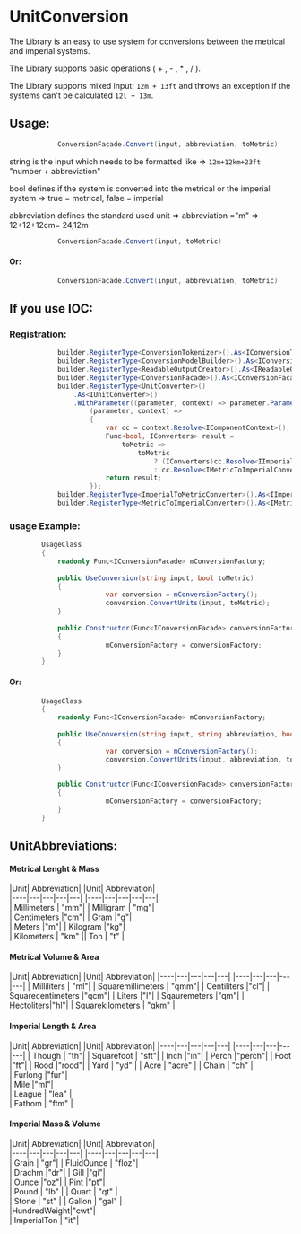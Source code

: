 # UnitConversion

The Library is an easy to use system for conversions between the metrical and imperial systems.

The Library supports basic operations ( + , - , * , / ).

The Library supports mixed input: ``12m + 13ft`` and throws an exception if the systems can't be calculated ``12l + 13m``.

## Usage:
```c#
            ConversionFacade.Convert(input, abbreviation, toMetric)
```
string is the input which needs to be formatted like => `12m+12km+23ft`
"number + abbreviation"

bool defines if the system is converted into the metrical or the imperial system => true = metrical, false = imperial

abbreviation defines the standard used unit => abbreviation ="m" => 12+12+12cm= 24,12m

```c#
            ConversionFacade.Convert(input, toMetric)
```
#### Or:
```c#
            ConversionFacade.Convert(input, abbreviation, toMetric)
```

## If you use IOC:

### Registration:
```c#
            builder.RegisterType<ConversionTokenizer>().As<IConversionTokenizer>();
            builder.RegisterType<ConversionModelBuilder>().As<IConversionModelBuilder>();
            builder.RegisterType<ReadableOutputCreator>().As<IReadableOutputCreator>();
            builder.RegisterType<ConversionFacade>().As<IConversionFacade>();
            builder.RegisterType<UnitConverter>()
                .As<IUnitConverter>()
                .WithParameter((parameter, context) => parameter.ParameterType == typeof(Func<bool, IConverters>),
                    (parameter, context) =>
                    {
                        var cc = context.Resolve<IComponentContext>();
                        Func<bool, IConverters> result =
                            toMetric =>
                                toMetric
                                    ? (IConverters)cc.Resolve<IImperialToMetricConverter>()
                                    : cc.Resolve<IMetricToImperialConverter>();
                        return result;
                    });
            builder.RegisterType<ImperialToMetricConverter>().As<IImperialToMetricConverter>();
            builder.RegisterType<MetricToImperialConverter>().As<IMetricToImperialConverter>();
``` 
### usage Example:
```c#
        UsageClass
        {
            readonly Func<IConversionFacade> mConversionFactory;
            
            public UseConversion(string input, bool toMetric)
            {
                        var conversion = mConversionFactory();
                        conversion.ConvertUnits(input, toMetric);
            }
            
            public Constructor(Func<IConversionFacade> conversionFactory)
            {
                        mConversionFactory = conversionFactory;
            }
        }
```
#### Or:         
```c#
        UsageClass
        {
            readonly Func<IConversionFacade> mConversionFactory;
            
            public UseConversion(string input, string abbreviation, bool toMetric)
            {
                        var conversion = mConversionFactory();
                        conversion.ConvertUnits(input, abbreviation, toMetric);
            }
            
            public Constructor(Func<IConversionFacade> conversionFactory)
            {
                        mConversionFactory = conversionFactory;
            }
        }
```   
## UnitAbbreviations:  

#### Metrical Lenght & Mass    
|Unit| Abbreviation|    |Unit| Abbreviation|    
|----|---|---|---|---|  |----|---|---|---|---|  
| Millimeters | "mm"|   | Milligram | "mg"|     
| Centimeters |"cm"|    | Gram |"g"|            
| Meters |"m"|          | Kilogram |"kg"|      
|  Kilometers  | "km"  ||  Ton  | "t"  |    

#### Metrical Volume & Area
|Unit| Abbreviation|    |Unit| Abbreviation|
|----|---|---|---|---|  |----|---|---|---|---|
| Milliliters | "ml"|   | Squaremillimeters | "qmm"|
| Centiliters |"cl"|    | Squarecentimeters |"qcm"|
| Liters |"l"|          | Sqauremeters |"qm"|
|  Hectoliters|"hl"|    |  Squarekilometers  | "qkm"  |

#### Imperial Length & Area
|Unit| Abbreviation|    |Unit| Abbreviation|
|----|---|---|---|---|  |----|---|---|---|---|
| Though | "th"|        | Squarefoot | "sft"|
| Inch |"in"|           | Perch |"perch"|
| Foot |"ft"|           | Rood |"rood"|
|  Yard  | "yd"  |      |  Acre  | "acre"  |
|  Chain  | "ch"  |     
| Furlong |"fur"|       
| Mile |"mI"|           
|  League  | "lea"  |   
|  Fathom  | "ftm"  |   

#### Imperial Mass & Volume
|Unit| Abbreviation|    |Unit| Abbreviation|  
|----|---|---|---|---|  |----|---|---|---|---|  
| Grain | "gr"|         | FluidOunce | "floz"|  
| Drachm |"dr"|         | Gill |"gi"|      
| Ounce |"oz"|          | Pint |"pt"|     
|  Pound  | "lb"  |     |  Quart  | "qt"  |    
|  Stone  | "st"  |     |  Gallon  | "gal"  |  
|HundredWeight|"cwt"|   
|  ImperialTon  | "it"| 

